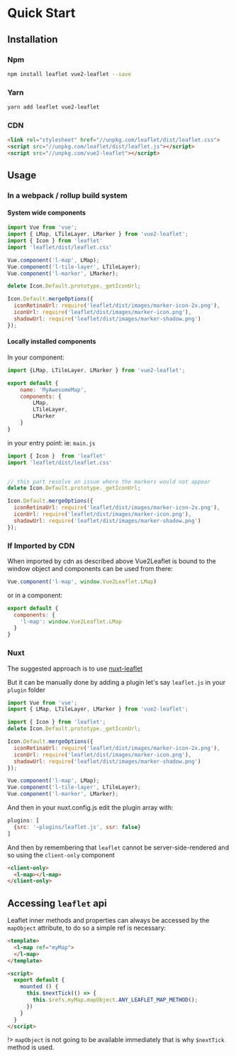 # Quick Start

## Installation

### Npm

``` bash
npm install leaflet vue2-leaflet --save
```

### Yarn

``` bash
yarn add leaflet vue2-leaflet
```

### CDN

```html
<link rel="stylesheet" href="//unpkg.com/leaflet/dist/leaflet.css">
<script src="//unpkg.com/leaflet/dist/leaflet.js"></script>
<script src="//unpkg.com/vue2-leaflet"></script>
```

## Usage

### In a webpack / rollup build system

#### System wide components

```js
import Vue from 'vue';
import { LMap, LTileLayer, LMarker } from 'vue2-leaflet';
import { Icon } from 'leaflet'
import 'leaflet/dist/leaflet.css'

Vue.component('l-map', LMap);
Vue.component('l-tile-layer', LTileLayer);
Vue.component('l-marker', LMarker);

delete Icon.Default.prototype._getIconUrl;

Icon.Default.mergeOptions({
  iconRetinaUrl: require('leaflet/dist/images/marker-icon-2x.png'),
  iconUrl: require('leaflet/dist/images/marker-icon.png'),
  shadowUrl: require('leaflet/dist/images/marker-shadow.png')
});

```

#### Locally installed components

In your component:

```js
import {LMap, LTileLayer, LMarker } from 'vue2-leaflet';

export default {
    name: 'MyAwesomeMap',
    components: {
        LMap,
        LTileLayer,
        LMarker
    }
}
```

in your entry point: ie: `main.js`

```js
import { Icon }  from 'leaflet'
import 'leaflet/dist/leaflet.css'


// this part resolve an issue where the markers would not appear
delete Icon.Default.prototype._getIconUrl;

Icon.Default.mergeOptions({
  iconRetinaUrl: require('leaflet/dist/images/marker-icon-2x.png'),
  iconUrl: require('leaflet/dist/images/marker-icon.png'),
  shadowUrl: require('leaflet/dist/images/marker-shadow.png')
});

```

### If Imported by CDN
When imported by cdn as described above Vue2Leaflet is bound to the window object and components can be used from there:

```js
Vue.component('l-map', window.Vue2Leaflet.LMap)
```

or in a component:

```js
export default {
  components: {
    'l-map': window.Vue2Leaflet.LMap
  }
}
```

### Nuxt

The suggested approach is to use [nuxt-leaflet](https://github.com/schlunsen/nuxt-leaflet)

But it can be manually done by adding a plugin let's say `leaflet.js` in your `plugin` folder

```js
import Vue from 'vue';
import { LMap, LTileLayer, LMarker } from 'vue2-leaflet';

import { Icon } from 'leaflet';
delete Icon.Default.prototype._getIconUrl;

Icon.Default.mergeOptions({
  iconRetinaUrl: require('leaflet/dist/images/marker-icon-2x.png'),
  iconUrl: require('leaflet/dist/images/marker-icon.png'),
  shadowUrl: require('leaflet/dist/images/marker-shadow.png')
});

Vue.component('l-map', LMap);
Vue.component('l-tile-layer', LTileLayer);
Vue.component('l-marker', LMarker);
```

And then in your nuxt.config.js edit the plugin array with:

```js
plugins: [
  {src: '~plugins/leaflet.js', ssr: false}
]
```

And then by remembering that `leaflet` cannot be server-side-rendered and so using the `client-only` component

```html
<client-only>
  <l-map></l-map>
</client-only>
```

## Accessing `leaflet` api

Leaflet inner methods and properties can always be accessed by the `mapObject` attribute, to do so a simple ref is necessary:

```html
<template>
  <l-map ref="myMap">
  </l-map>
</template>

<script>
  export default {
    mounted () {
      this.$nextTick(() => {
        this.$refs.myMap.mapObject.ANY_LEAFLET_MAP_METHOD();
      })
    }
  }
</script>
```

!> `mapObject` is not going to be available immediately that is why  `$nextTick` method is used.

